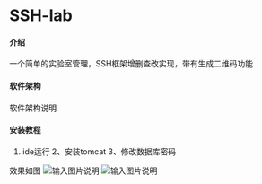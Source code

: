 # SSH-lab

#### 介绍
一个简单的实验室管理，SSH框架增删查改实现，带有生成二维码功能

#### 软件架构
软件架构说明


#### 安装教程

1.  ide运行
2、安装tomcat
3、修改数据库密码


效果如图
![输入图片说明](https://images.gitee.com/uploads/images/2021/0627/163328_ddd44239_5479964.png "屏幕截图.png")
![输入图片说明](https://images.gitee.com/uploads/images/2021/0627/163336_c8e5cbc2_5479964.png "屏幕截图.png")
